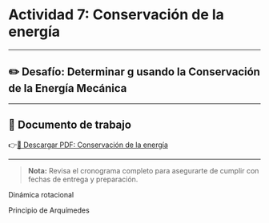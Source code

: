 # Actividad 7: Conservación de la energía

---

## ✏️ Desafío: Determinar g usando la Conservación de la Energía Mecánica

---

## 📄 Documento de trabajo

👉[📎 Descargar PDF: Conservación de la energía](../FIME/EnergyConservation.pdf)

---

> **Nota:** Revisa el cronograma completo para asegurarte de cumplir con fechas de entrega y preparación.

Dinámica rotacional

Principio de Arquímedes

